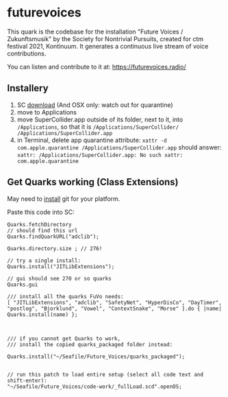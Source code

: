 # futurevoices

This quark is the codebase for the installation "Future Voices / Zukunftsmusik" by the Society for Nontrivial Pursuits, created for ctm festival 2021, Kontinuum. 
It generates a continuous live stream of voice contributions. 

You can listen and contribute to it at: https://futurevoices.radio/

## Installery
1. SC [download](https://supercollider.github.io/download)
 (And OSX only: watch out for quarantine)
2. move to Applications
3. move SuperCollider.app outside of its folder, next to it,
 into `/Applications`, so that it is
	`/Applications/SuperCollider/
	/Applications/SuperCollider.app`
4. in Terminal, delete app quarantine attribute:
`xattr -d com.apple.quarantine /Applications/SuperCollider.app`
should answer:
`xattr: /Applications/SuperCollider.app: No such xattr: com.apple.quarantine`

## Get Quarks working (Class Extensions)

May need to [install](https://git-scm.com/) git for your platform.

Paste this code into SC:
```
Quarks.fetchDirectory
// should find this url
Quarks.findQuarkURL("adclib");

Quarks.directory.size ; // 276!

// try a single install:
Quarks.install("JITLibExtensions");

// gui should see 270 or so quarks
Quarks.gui

/// install all the quarks FuVo needs:
[ "JITLibExtensions", "adclib", "SafetyNet", "HyperDisCo", "DayTimer", "postlog", "Bjorklund", "Vowel", "ContextSnake", "Morse" ].do { |name| Quarks.install(name) };



/// if you cannot get Quarks to work,
/// install the copied quarks_packaged folder instead:

Quarks.install("~/Seafile/Future_Voices/quarks_packaged");


// run this patch to load entire setup (select all code text and shift-enter):
"~/Seafile/Future_Voices/code-work/_fullLoad.scd".openOS;

```
